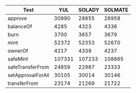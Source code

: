 | Test              | YUL    | SOLADY | SOLMATE |
| ----------------- | ------ | ------ | ------- |
| approve           | 30990  | 28855  | 28958   |
| balanceOf         | 4285   | 4323   | 4336    |
| burn              | 3700   | 3657   | 3679    |
| mint              | 52372  | 52353  | 52670   |
| ownerOf           | 4217   | 4339   | 4237    |
| safeMint          | 107331 | 107233 | 108865  |
| safeTransferFrom  | 24859  | 22987  | 23333   |
| setApprovalForAll | 30105  | 30014  | 30146   |
| transferFrom      | 23174  | 21269  | 21722   |
